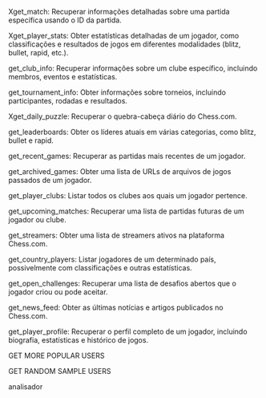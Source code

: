 Xget_match: Recuperar informações detalhadas sobre uma partida específica usando o ID da partida.

Xget_player_stats: Obter estatísticas detalhadas de um jogador, como classificações e resultados de jogos em diferentes modalidades (blitz, bullet, rapid, etc.).

get_club_info: Recuperar informações sobre um clube específico, incluindo membros, eventos e estatísticas.

get_tournament_info: Obter informações sobre torneios, incluindo participantes, rodadas e resultados.

Xget_daily_puzzle: Recuperar o quebra-cabeça diário do Chess.com. 

get_leaderboards: Obter os líderes atuais em várias categorias, como blitz, bullet e rapid.

get_recent_games: Recuperar as partidas mais recentes de um jogador.

get_archived_games: Obter uma lista de URLs de arquivos de jogos passados de um jogador.

get_player_clubs: Listar todos os clubes aos quais um jogador pertence.

get_upcoming_matches: Recuperar uma lista de partidas futuras de um jogador ou clube.

get_streamers: Obter uma lista de streamers ativos na plataforma Chess.com.

get_country_players: Listar jogadores de um determinado país, possivelmente com classificações e outras estatísticas.

get_open_challenges: Recuperar uma lista de desafios abertos que o jogador criou ou pode aceitar.

get_news_feed: Obter as últimas notícias e artigos publicados no Chess.com.

get_player_profile: Recuperar o perfil completo de um jogador, incluindo biografia, estatísticas e histórico de jogos.


GET MORE POPULAR USERS 

GET RANDOM SAMPLE USERS 


analisador